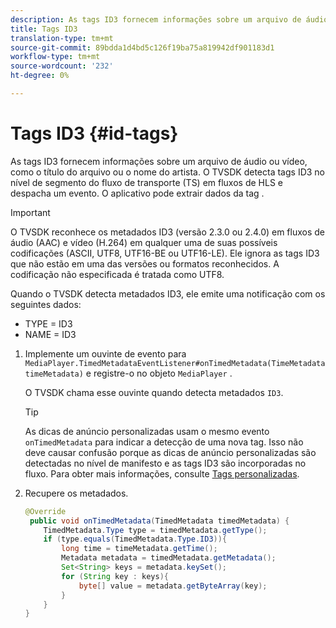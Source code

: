 ```yaml
---
description: As tags ID3 fornecem informações sobre um arquivo de áudio ou vídeo, como o título do arquivo ou o nome do artista. O TVSDK detecta tags ID3 no nível de segmento do fluxo de transporte (TS) em fluxos de HLS e despacha um evento. O aplicativo pode extrair dados da tag .
title: Tags ID3
translation-type: tm+mt
source-git-commit: 89bdda1d4bd5c126f19ba75a819942df901183d1
workflow-type: tm+mt
source-wordcount: '232'
ht-degree: 0%

---
```



# Tags ID3 {#id-tags}

As tags ID3 fornecem informações sobre um arquivo de áudio ou vídeo, como o título do arquivo ou o nome do artista. O TVSDK detecta tags ID3 no nível de segmento do fluxo de transporte (TS) em fluxos de HLS e despacha um evento. O aplicativo pode extrair dados da tag .

>[!IMPORTANT]
>
>O TVSDK reconhece os metadados ID3 (versão 2.3.0 ou 2.4.0) em fluxos de áudio (AAC) e vídeo (H.264) em qualquer uma de suas possíveis codificações (ASCII, UTF8, UTF16-BE ou UTF16-LE). Ele ignora as tags ID3 que não estão em uma das versões ou formatos reconhecidos. A codificação não especificada é tratada como UTF8.

Quando o TVSDK detecta metadados ID3, ele emite uma notificação com os seguintes dados:

* TYPE = ID3
* NAME = ID3

1. Implemente um ouvinte de evento para `MediaPlayer.TimedMetadataEventListener#onTimedMetadata(TimeMetadata timeMetadata)` e registre-o no objeto `MediaPlayer` .

   O TVSDK chama esse ouvinte quando detecta metadados `ID3`.

   >[!TIP]
   >
   >As dicas de anúncio personalizadas usam o mesmo evento `onTimedMetadata` para indicar a detecção de uma nova tag. Isso não deve causar confusão porque as dicas de anúncio personalizadas são detectadas no nível de manifesto e as tags ID3 são incorporadas no fluxo. Para obter mais informações, consulte [Tags personalizadas](../../tvsdk-2.7-for-android/ad-insertion/custom-tags-configure/c-psdk-android-2.7-custom-tags-configure.md).


1. Recupere os metadados.

   ```java
   @Override 
    public void onTimedMetadata(TimedMetadata timedMetadata) { 
       TimedMetadata.Type type = timedMetadata.getType(); 
       if (type.equals(TimedMetadata.Type.ID3)){ 
           long time = timeMetadata.getTime(); 
           Metadata metadata = timedMetadata.getMetadata(); 
           Set<String> keys = metadata.keySet(); 
           for (String key : keys){ 
               byte[] value = metadata.getByteArray(key); 
           } 
       } 
   }
   ```

